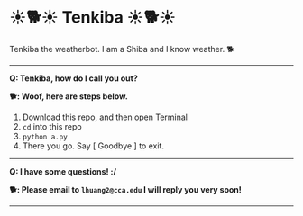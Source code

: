 # :sunny::dog2::sunny: Tenkiba :sunny::dog2::sunny:
Tenkiba the weatherbot. I am a Shiba and I know weather. :dog2:

---

**Q: Tenkiba, how do I call you out?**

**:dog2:: Woof, here are steps below.**


1. Download this repo, and then open Terminal
2. `cd` into this repo
3. `python a.py` 
4. There you go. Say [ Goodbye ] to exit.

---

**Q: I have some questions! :/**

**:dog2:: Please email to `lhuang2@cca.edu` I will reply you very soon!**

---
